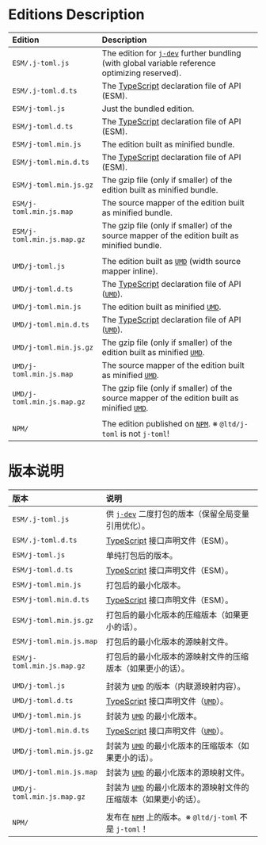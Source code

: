 ﻿
Editions Description
====================

| Edition                    | Description                                                                                               |
|:---------------------------|:----------------------------------------------------------------------------------------------------------|
| `ESM/.j-toml.js`           | The edition for [`j-dev`][jDev-en] further bundling (with global variable reference optimizing reserved). |
| `ESM/.j-toml.d.ts`         | The [TypeScript][TS-en] declaration file of API (ESM).                                                    |
| `ESM/j-toml.js`            | Just the bundled edition.                                                                                 |
| `ESM/j-toml.d.ts`          | The [TypeScript][TS-en] declaration file of API (ESM).                                                    |
| `ESM/j-toml.min.js`        | The edition built as minified bundle.                                                                     |
| `ESM/j-toml.min.d.ts`      | The [TypeScript][TS-en] declaration file of API (ESM).                                                    |
| `ESM/j-toml.min.js.gz`     | The gzip file (only if smaller) of the edition built as minified bundle.                                  |
| `ESM/j-toml.min.js.map`    | The source mapper of the edition built as minified bundle.                                                |
| `ESM/j-toml.min.js.map.gz` | The gzip file (only if smaller) of the source mapper of the edition built as minified bundle.             |
|                            |                                                                                                           |
| `UMD/j-toml.js`            | The edition built as [`UMD`][UMD-en] (width source mapper inline).                                        |
| `UMD/j-toml.d.ts`          | The [TypeScript][TS-en] declaration file of API ([`UMD`][UMD-en]).                                        |
| `UMD/j-toml.min.js`        | The edition built as minified [`UMD`][UMD-en].                                                            |
| `UMD/j-toml.min.d.ts`      | The [TypeScript][TS-en] declaration file of API ([`UMD`][UMD-en]).                                        |
| `UMD/j-toml.min.js.gz`     | The gzip file (only if smaller) of the edition built as minified [`UMD`][UMD-en].                         |
| `UMD/j-toml.min.js.map`    | The source mapper of the edition built as minified [`UMD`][UMD-en].                                       |
| `UMD/j-toml.min.js.map.gz` | The gzip file (only if smaller) of the source mapper of the edition built as minified [`UMD`][UMD-en].    |
|                            |                                                                                                           |
| `NPM/`                     | The edition published on [`NPM`][NPM-en]. ※ `@ltd/j-toml` is not `j-toml`!                               |

[jDev-en]: https://www.npmjs.com/package/j-dev
[UMD-en]: https://github.com/umdjs/umd "Universal Module Definition"
[NPM-en]: https://www.npmjs.com/package/@ltd/j-toml "Node Package Manager"
[TS-en]: https://www.typescriptlang.org/ "TypeScript"

版本说明
========

| 版本                       | 说明                                                                                                      |
|:---------------------------|:----------------------------------------------------------------------------------------------------------|
| `ESM/.j-toml.js`           | 供 [`j-dev`][jDev-zhs] 二度打包的版本（保留全局变量引用优化）。                                           |
| `ESM/.j-toml.d.ts`         | [TypeScript][TS-zhs] 接口声明文件（ESM）。                                                                |
| `ESM/j-toml.js`            | 单纯打包后的版本。                                                                                        |
| `ESM/j-toml.d.ts`          | [TypeScript][TS-zhs] 接口声明文件（ESM）。                                                                |
| `ESM/j-toml.min.js`        | 打包后的最小化版本。                                                                                      |
| `ESM/j-toml.min.d.ts`      | [TypeScript][TS-zhs] 接口声明文件（ESM）。                                                                |
| `ESM/j-toml.min.js.gz`     | 打包后的最小化版本的压缩版本（如果更小的话）。                                                            |
| `ESM/j-toml.min.js.map`    | 打包后的最小化版本的源映射文件。                                                                          |
| `ESM/j-toml.min.js.map.gz` | 打包后的最小化版本的源映射文件的压缩版本（如果更小的话）。                                                |
|                            |                                                                                                           |
| `UMD/j-toml.js`            | 封装为 [`UMD`][UMD-zhs] 的版本（内联源映射内容）。                                                        |
| `UMD/j-toml.d.ts`          | [TypeScript][TS-zhs] 接口声明文件（[`UMD`][UMD-zhs]）。                                                   |
| `UMD/j-toml.min.js`        | 封装为 [`UMD`][UMD-zhs] 的最小化版本。                                                                    |
| `UMD/j-toml.min.d.ts`      | [TypeScript][TS-zhs] 接口声明文件（[`UMD`][UMD-zhs]）。                                                   |
| `UMD/j-toml.min.js.gz`     | 封装为 [`UMD`][UMD-zhs] 的最小化版本的压缩版本（如果更小的话）。                                          |
| `UMD/j-toml.min.js.map`    | 封装为 [`UMD`][UMD-zhs] 的最小化版本的源映射文件。                                                        |
| `UMD/j-toml.min.js.map.gz` | 封装为 [`UMD`][UMD-zhs] 的最小化版本的源映射文件的压缩版本（如果更小的话）。                              |
|                            |                                                                                                           |
| `NPM/`                     | 发布在 [`NPM`][NPM-zhs] 上的版本。※ `@ltd/j-toml` 不是 `j-toml`！                                        |

[jDev-zhs]: https://www.npmjs.com/package/j-dev
[UMD-zhs]: https://github.com/umdjs/umd "通用模块定义"
[NPM-zhs]: https://www.npmjs.com/package/@ltd/j-toml "Node 包管理器"
[TS-zhs]: https://www.typescriptlang.org/ "TypeScript"
